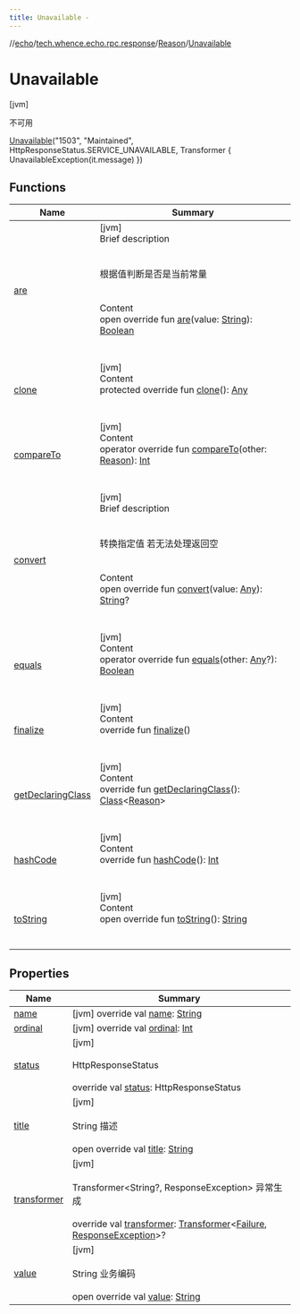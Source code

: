 ```yaml
---
title: Unavailable -
---
```

//[echo](../../../index.md)/[tech.whence.echo.rpc.response](../../index.md)/[Reason](../index.md)/[Unavailable](index.md)



# Unavailable  
 [jvm] 

不可用

[Unavailable](index.md)("1503", "Maintained", HttpResponseStatus.SERVICE_UNAVAILABLE, Transformer {
    UnavailableException(it.message)
  })  
  
   


## Functions  
  
|  Name|  Summary| 
|---|---|
| [are](../../../tech.whence.echo.container.constant/-string-const/are.md)| [jvm]  <br>Brief description  <br><br><br>根据值判断是否是当前常量<br><br>  <br>Content  <br>open override fun [are](../../../tech.whence.echo.container.constant/-string-const/are.md)(value: [String](https://kotlinlang.org/api/latest/jvm/stdlib/kotlin/-string/index.html)): [Boolean](https://kotlinlang.org/api/latest/jvm/stdlib/kotlin/-boolean/index.html)  <br><br><br>
| [clone](../../../tech.whence.echo.webclient.response/-response-mocker/-purpose/-p-a-r-s-e-d/index.md#kotlin/Enum/clone/#/PointingToDeclaration/)| [jvm]  <br>Content  <br>protected override fun [clone](../../../tech.whence.echo.webclient.response/-response-mocker/-purpose/-p-a-r-s-e-d/index.md#kotlin/Enum/clone/#/PointingToDeclaration/)(): [Any](https://kotlinlang.org/api/latest/jvm/stdlib/kotlin/-any/index.html)  <br><br><br>
| [compareTo](../-unoperatable/index.md#kotlin/Enum/compareTo/#tech.whence.echo.rpc.response.Reason/PointingToDeclaration/)| [jvm]  <br>Content  <br>operator override fun [compareTo](../-unoperatable/index.md#kotlin/Enum/compareTo/#tech.whence.echo.rpc.response.Reason/PointingToDeclaration/)(other: [Reason](../index.md)): [Int](https://kotlinlang.org/api/latest/jvm/stdlib/kotlin/-int/index.html)  <br><br><br>
| [convert](../../../tech.whence.echo.container.constant/-string-const/convert.md)| [jvm]  <br>Brief description  <br><br><br>转换指定值 若无法处理返回空<br><br>  <br>Content  <br>open override fun [convert](../../../tech.whence.echo.container.constant/-string-const/convert.md)(value: [Any](https://kotlinlang.org/api/latest/jvm/stdlib/kotlin/-any/index.html)): [String](https://kotlinlang.org/api/latest/jvm/stdlib/kotlin/-string/index.html)?  <br><br><br>
| [equals](../../../tech.whence.echo.webclient.response/-response-mocker/-purpose/-p-a-r-s-e-d/index.md#kotlin/Enum/equals/#kotlin.Any?/PointingToDeclaration/)| [jvm]  <br>Content  <br>operator override fun [equals](../../../tech.whence.echo.webclient.response/-response-mocker/-purpose/-p-a-r-s-e-d/index.md#kotlin/Enum/equals/#kotlin.Any?/PointingToDeclaration/)(other: [Any](https://kotlinlang.org/api/latest/jvm/stdlib/kotlin/-any/index.html)?): [Boolean](https://kotlinlang.org/api/latest/jvm/stdlib/kotlin/-boolean/index.html)  <br><br><br>
| [finalize](../../../tech.whence.echo.webclient.response/-response-mocker/-purpose/-p-a-r-s-e-d/index.md#kotlin/Enum/finalize/#/PointingToDeclaration/)| [jvm]  <br>Content  <br>override fun [finalize](../../../tech.whence.echo.webclient.response/-response-mocker/-purpose/-p-a-r-s-e-d/index.md#kotlin/Enum/finalize/#/PointingToDeclaration/)()  <br><br><br>
| [getDeclaringClass](../../../tech.whence.echo.webclient.response/-response-mocker/-purpose/-p-a-r-s-e-d/index.md#kotlin/Enum/getDeclaringClass/#/PointingToDeclaration/)| [jvm]  <br>Content  <br>override fun [getDeclaringClass](../../../tech.whence.echo.webclient.response/-response-mocker/-purpose/-p-a-r-s-e-d/index.md#kotlin/Enum/getDeclaringClass/#/PointingToDeclaration/)(): [Class](https://docs.oracle.com/javase/8/docs/api/java/lang/Class.html)<[Reason](../index.md)>  <br><br><br>
| [hashCode](../../../tech.whence.echo.webclient.response/-response-mocker/-purpose/-p-a-r-s-e-d/index.md#kotlin/Enum/hashCode/#/PointingToDeclaration/)| [jvm]  <br>Content  <br>override fun [hashCode](../../../tech.whence.echo.webclient.response/-response-mocker/-purpose/-p-a-r-s-e-d/index.md#kotlin/Enum/hashCode/#/PointingToDeclaration/)(): [Int](https://kotlinlang.org/api/latest/jvm/stdlib/kotlin/-int/index.html)  <br><br><br>
| [toString](../../../tech.whence.echo.webclient.response/-response-mocker/-purpose/-p-a-r-s-e-d/index.md#kotlin/Enum/toString/#/PointingToDeclaration/)| [jvm]  <br>Content  <br>open override fun [toString](../../../tech.whence.echo.webclient.response/-response-mocker/-purpose/-p-a-r-s-e-d/index.md#kotlin/Enum/toString/#/PointingToDeclaration/)(): [String](https://kotlinlang.org/api/latest/jvm/stdlib/kotlin/-string/index.html)  <br><br><br>


## Properties  
  
|  Name|  Summary| 
|---|---|
| [name](index.md#tech.whence.echo.rpc.response/Reason.Unavailable/name/#/PointingToDeclaration/)|  [jvm] override val [name](index.md#tech.whence.echo.rpc.response/Reason.Unavailable/name/#/PointingToDeclaration/): [String](https://kotlinlang.org/api/latest/jvm/stdlib/kotlin/-string/index.html)   <br>
| [ordinal](index.md#tech.whence.echo.rpc.response/Reason.Unavailable/ordinal/#/PointingToDeclaration/)|  [jvm] override val [ordinal](index.md#tech.whence.echo.rpc.response/Reason.Unavailable/ordinal/#/PointingToDeclaration/): [Int](https://kotlinlang.org/api/latest/jvm/stdlib/kotlin/-int/index.html)   <br>
| [status](index.md#tech.whence.echo.rpc.response/Reason.Unavailable/status/#/PointingToDeclaration/)|  [jvm] <br><br>HttpResponseStatus<br><br>override val [status](index.md#tech.whence.echo.rpc.response/Reason.Unavailable/status/#/PointingToDeclaration/): HttpResponseStatus   <br>
| [title](index.md#tech.whence.echo.rpc.response/Reason.Unavailable/title/#/PointingToDeclaration/)|  [jvm] <br><br>String 描述<br><br>open override val [title](index.md#tech.whence.echo.rpc.response/Reason.Unavailable/title/#/PointingToDeclaration/): [String](https://kotlinlang.org/api/latest/jvm/stdlib/kotlin/-string/index.html)   <br>
| [transformer](index.md#tech.whence.echo.rpc.response/Reason.Unavailable/transformer/#/PointingToDeclaration/)|  [jvm] <br><br>Transformer<String?, ResponseException> 异常生成<br><br>override val [transformer](index.md#tech.whence.echo.rpc.response/Reason.Unavailable/transformer/#/PointingToDeclaration/): [Transformer](../../../tech.whence.echo.function/-transformer/index.md)<[Failure](../../-failure/index.md), [ResponseException](../../../tech.whence.echo.rpc.exception/-response-exception/index.md)>?   <br>
| [value](index.md#tech.whence.echo.rpc.response/Reason.Unavailable/value/#/PointingToDeclaration/)|  [jvm] <br><br>String 业务编码<br><br>open override val [value](index.md#tech.whence.echo.rpc.response/Reason.Unavailable/value/#/PointingToDeclaration/): [String](https://kotlinlang.org/api/latest/jvm/stdlib/kotlin/-string/index.html)   <br>


